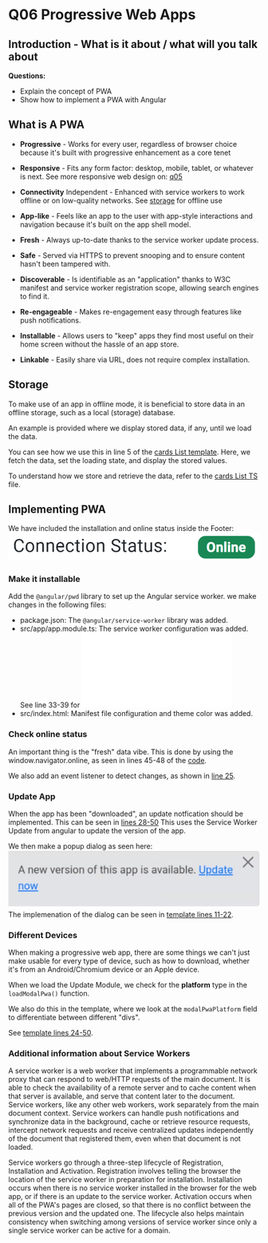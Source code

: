 # Q06 Progressive Web Apps

<!-- References to code will be made in markdown by using: See more in line XX in [name of snippet]("PATH_TO_FILE") -->

## Introduction - What is it about / what will you talk about

**Questions:**

- Explain the concept of PWA
- Show how to implement a PWA with Angular

## What is A PWA

- **Progressive** - Works for every user, regardless of browser choice because it's built with progressive enhancement as a core tenet

- **Responsive** - Fits any form factor: desktop, mobile, tablet, or whatever is next. See more responsive web design on: [q05](https://ninjaneer127.github.io/AFE-Eksamen/q05/)

- **Connectivity** Independent - Enhanced with service workers to work offline or on
low-quality networks. See [storage](#storage) for offline use

- **App-like** - Feels like an app to the user with app-style interactions and navigation because it's built on the app shell model.

- **Fresh** - Always up-to-date thanks to the service worker update process.

- **Safe** - Served via HTTPS to prevent snooping and to ensure content hasn't been tampered with.

- **Discoverable** - Is identifiable as an "application" thanks to W3C manifest and
service worker registration scope, allowing search engines to find it.

- **Re-engageable** - Makes re-engagement easy through features like push notifications.

- **Installable** - Allows users to "keep" apps they find most useful on their home screen without the hassle of an app store.

- **Linkable** - Easily share via URL, does not require complex installation.

## Storage

To make use of an app in offline mode, it is beneficial to store data in an offline storage, such as a local (storage) database.

An example is provided where we display stored data, if any, until we load the data.

You can see how we use this in line 5 of the [cards List template](./src/app/credit-card/credit-card-list/credit-card-list.component.html). Here, we fetch the data, set the loading state, and display the stored values.

To understand how we store and retrieve the data, refer to the [cards List TS](./src/app/credit-card/credit-card-list/credit-card-list.component.ts) file.

## Implementing PWA
<!-- 
see https://hackernoon.com/building-progressive-web-application-pwa-with-angular 
 -->

We have included the installation and online status inside the Footer: ![Connections](images/Connectionstatus.png)

### Make it installable

Add the `@angular/pwd` library to set up the Angular service worker.
we make changes in the following files:

- package.json: The `@angular/service-worker` library was added.
- src/app/app.module.ts: The service worker configuration was added. See line 33-39 for ![Service worker registration](./src/app/app.module.ts)
- src/index.html: Manifest file configuration and theme color was added.

### Check online status

An important thing is the "fresh" data vibe. This is done by using the window.navigator.online, as seen in lines 45-48 of the [code](./src/app/footer/footer.component.ts).

We also add an event listener to detect changes, as shown in [line 25](./src/app/footer/footer.component.ts).

### Update App

When the app has been "downloaded", an update notfication should be implemented.
This can be seen in [lines 28-50](./src/app/footer/footer.component.ts)
This uses the Service Worker Update from angular to update the version of the app.

We then make a popup dialog as seen here:
![update](images/update.png)
The implemenation of the dialog can be seen in [template lines 11-22](./src/app/footer/footer.component.html).  

### Different Devices

When making a progressive web app, there are some things we can't just make usable for every type of device, such as how to download, whether it's from an Android/Chromium device or an Apple device.

When we load the Update Module, we check for the **platform** type in the `loadModalPwa()` function.

We also do this in the template, where we look at the `modalPwaPlatform` field to differentiate between different "divs".

See [template lines 24-50](./src/app/footer/footer.component.html).  

### Additional information about Service Workers

A service worker is a web worker that implements a programmable network proxy that can respond to web/HTTP requests of the main document. It is able to check the availability of a remote server and to cache content when that server is available, and serve that content later to the document. Service workers, like any other web workers, work separately from the main document context. Service workers can handle push notifications and synchronize data in the background, cache or retrieve resource requests, intercept network requests and receive centralized updates independently of the document that registered them, even when that document is not loaded.

Service workers go through a three-step lifecycle of Registration, Installation and Activation. Registration involves telling the browser the location of the service worker in preparation for installation. Installation occurs when there is no service worker installed in the browser for the web app, or if there is an update to the service worker. Activation occurs when all of the PWA's pages are closed, so that there is no conflict between the previous version and the updated one. The lifecycle also helps maintain consistency when switching among versions of service worker since only a single service worker can be active for a domain.
